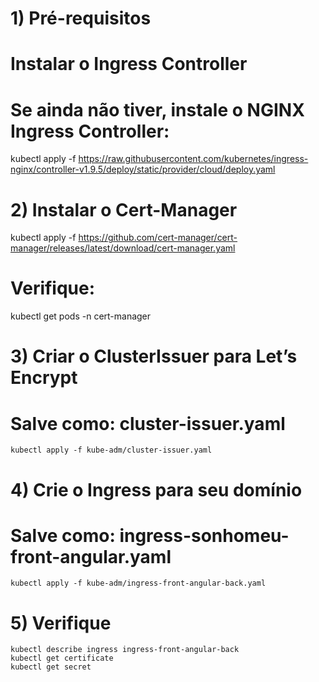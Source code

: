 # 1) Pré-requisitos
 # Instalar o Ingress Controller
 # Se ainda não tiver, instale o NGINX Ingress Controller:

  kubectl apply -f https://raw.githubusercontent.com/kubernetes/ingress-nginx/controller-v1.9.5/deploy/static/provider/cloud/deploy.yaml

# 2) Instalar o Cert-Manager

  kubectl apply -f https://github.com/cert-manager/cert-manager/releases/latest/download/cert-manager.yaml

# Verifique:

  kubectl get pods -n cert-manager

# 3) Criar o ClusterIssuer para Let’s Encrypt

   # Salve como: cluster-issuer.yaml

    kubectl apply -f kube-adm/cluster-issuer.yaml

# 4) Crie o Ingress para seu domínio

   # Salve como: ingress-sonhomeu-front-angular.yaml

    kubectl apply -f kube-adm/ingress-front-angular-back.yaml


# 5) Verifique

    kubectl describe ingress ingress-front-angular-back
    kubectl get certificate
    kubectl get secret

